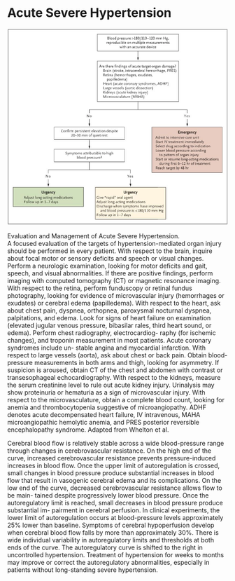 # Acute Severe Hypertension  
  
![../200 FILES/201 Image/image/10.1056@NEJMcp1901117-1715864308730.webp](../200%20FILES/201%20Image/image/10.1056@NEJMcp1901117-1715864308730.webp)  
  
Evaluation and Management of Acute Severe Hypertension.  
A focused evaluation of the targets of hypertension-mediated organ injury should be performed in every patient. With respect to the brain, inquire about focal motor or sensory deficits and speech or visual changes. Perform a neurologic examination, looking for motor deficits and gait, speech, and visual abnormalities. If there are positive findings, perform imaging with computed tomography (CT) or magnetic resonance imaging. With respect to the retina, perform funduscopy or retinal fundus photography, looking for evidence of microvascular injury (hemorrhages or exudates) or cerebral edema (papilledema). With respect to the heart, ask about chest pain, dyspnea, orthopnea, paroxysmal nocturnal dyspnea, palpitations, and edema. Look for signs of heart failure on examination (elevated jugular venous pressure, bibasilar rales, third heart sound, or edema). Perform chest radiography, electrocardiog- raphy (for ischemic changes), and troponin measurement in most patients. Acute coronary syndromes include un- stable angina and myocardial infarction. With respect to large vessels (aorta), ask about chest or back pain. Obtain blood-pressure measurements in both arms and thigh, looking for asymmetry. If suspicion is aroused, obtain CT of the chest and abdomen with contrast or transesophageal echocardiography. With respect to the kidneys, measure the serum creatinine level to rule out acute kidney injury. Urinalysis may show proteinuria or hematuria as a sign of microvascular injury. With respect to the microvasculature, obtain a complete blood count, looking for anemia and thrombocytopenia suggestive of microangiopathy. ADHF denotes acute decompensated heart failure, IV intravenous, MAHA microangiopathic hemolytic anemia, and PRES posterior reversible encephalopathy syndrome. Adapted from Whelton et al.  
  
Cerebral blood flow is relatively stable across a wide blood-pressure range through changes in cerebrovascular resistance. On the high end of the curve, increased cerebrovascular resistance prevents pressure-induced increases in blood flow. Once the upper limit of autoregulation is crossed, small changes in blood pressure produce substantial increases in blood flow that result in vasogenic cerebral edema and its complications. On the low end of the curve, decreased cerebrovascular resistance allows flow to be main- tained despite progressively lower blood pressure. Once the autoregulatory limit is reached, small decreases in blood pressure produce substantial im- pairment in cerebral perfusion. In clinical experiments, the lower limit of autoregulation occurs at blood-pressure levels approximately 25% lower than baseline. Symptoms of cerebral hypoperfusion develop when cerebral blood flow falls by more than approximately 30%. There is wide individual variability in autoregulatory limits and thresholds at both ends of the curve. The autoregulatory curve is shifted to the right in uncontrolled hypertension. Treatment of hypertension for weeks to months may improve or correct the autoregulatory abnormalities, especially in patients without long-standing severe hypertension.